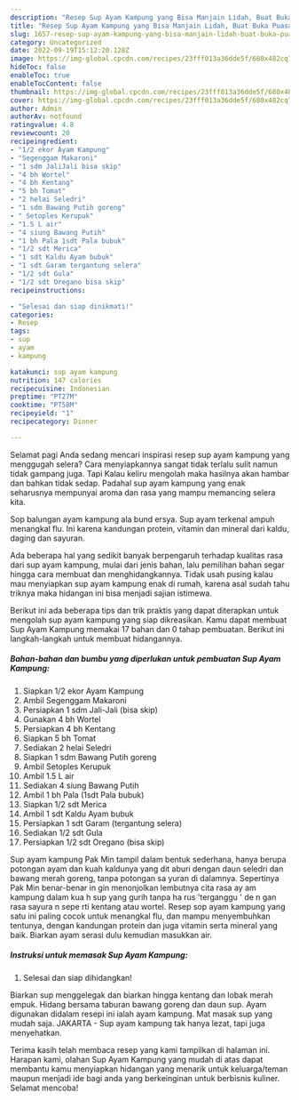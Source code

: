 ```yaml
---
description: "Resep Sup Ayam Kampung yang Bisa Manjain Lidah, Buat Buka Puasa Menggugah Selera"
title: "Resep Sup Ayam Kampung yang Bisa Manjain Lidah, Buat Buka Puasa Menggugah Selera"
slug: 1657-resep-sup-ayam-kampung-yang-bisa-manjain-lidah-buat-buka-puasa-menggugah-selera
category: Uncategorized
date: 2022-09-19T15:12:20.128Z
image: https://img-global.cpcdn.com/recipes/23fff013a36dde5f/680x482cq70/sup-ayam-kampung-foto-resep-utama.jpg
hideToc: false
enableToc: true
enableTocContent: false
thumbnail: https://img-global.cpcdn.com/recipes/23fff013a36dde5f/680x482cq70/sup-ayam-kampung-foto-resep-utama.jpg
cover: https://img-global.cpcdn.com/recipes/23fff013a36dde5f/680x482cq70/sup-ayam-kampung-foto-resep-utama.jpg
author: Admin
authorAv: notfound
ratingvalue: 4.8
reviewcount: 20
recipeingredient:
- "1/2 ekor Ayam Kampung"
- "Segenggam Makaroni"
- "1 sdm JaliJali bisa skip"
- "4 bh Wortel"
- "4 bh Kentang"
- "5 bh Tomat"
- "2 helai Seledri"
- "1 sdm Bawang Putih goreng"
- " Setoples Kerupuk"
- "1.5 L air"
- "4 siung Bawang Putih"
- "1 bh Pala 1sdt Pala bubuk"
- "1/2 sdt Merica"
- "1 sdt Kaldu Ayam bubuk"
- "1 sdt Garam tergantung selera"
- "1/2 sdt Gula"
- "1/2 sdt Oregano bisa skip"
recipeinstructions:

- "Selesai dan siap dinikmati!"
categories:
- Resep
tags:
- sup
- ayam
- kampung

katakunci: sup ayam kampung 
nutrition: 147 calories
recipecuisine: Indonesian
preptime: "PT27M"
cooktime: "PT58M"
recipeyield: "1"
recipecategory: Dinner

---
```



Selamat pagi Anda sedang mencari inspirasi resep sup ayam kampung yang menggugah selera? Cara menyiapkannya sangat tidak terlalu sulit namun tidak gampang juga. Tapi Kalau keliru mengolah maka hasilnya akan hambar dan bahkan tidak sedap. Padahal sup ayam kampung yang enak seharusnya mempunyai aroma dan rasa yang mampu memancing selera kita.


Sop balungan ayam kampung ala bund ersya. Sup ayam terkenal ampuh menangkal flu. Ini karena kandungan protein, vitamin dan mineral dari kaldu, daging dan sayuran.

Ada beberapa hal yang sedikit banyak berpengaruh terhadap kualitas rasa dari sup ayam kampung, mulai dari jenis bahan, lalu pemilihan bahan segar hingga cara membuat dan menghidangkannya. Tidak usah pusing kalau mau menyiapkan sup ayam kampung enak di rumah, karena asal sudah tahu triknya maka hidangan ini bisa menjadi sajian istimewa.


Berikut ini ada beberapa tips dan trik praktis yang dapat diterapkan untuk mengolah sup ayam kampung yang siap dikreasikan. Kamu dapat membuat Sup Ayam Kampung memakai 17 bahan dan 0 tahap pembuatan. Berikut ini langkah-langkah untuk membuat hidangannya.

<!--inarticleads1-->

##### Bahan-bahan dan bumbu yang diperlukan untuk pembuatan Sup Ayam Kampung:

1. Siapkan 1/2 ekor Ayam Kampung
1. Ambil Segenggam Makaroni
1. Persiapkan 1 sdm Jali-Jali (bisa skip)
1. Gunakan 4 bh Wortel
1. Persiapkan 4 bh Kentang
1. Siapkan 5 bh Tomat
1. Sediakan 2 helai Seledri
1. Siapkan 1 sdm Bawang Putih goreng
1. Ambil  Setoples Kerupuk
1. Ambil 1.5 L air
1. Sediakan 4 siung Bawang Putih
1. Ambil 1 bh Pala (1sdt Pala bubuk)
1. Siapkan 1/2 sdt Merica
1. Ambil 1 sdt Kaldu Ayam bubuk
1. Persiapkan 1 sdt Garam (tergantung selera)
1. Sediakan 1/2 sdt Gula
1. Persiapkan 1/2 sdt Oregano (bisa skip)


Sup ayam kampung Pak Min tampil dalam bentuk sederhana, hanya berupa potongan ayam dan kuah kaldunya yang dit aburi dengan daun seledri dan bawang merah goreng, tanpa potongan sa yuran di dalamnya. Sepertinya Pak Min benar-benar in gin menonjolkan lembutnya cita rasa ay am kampung dalam kua h sup yang gurih tanpa ha rus &#39;terganggu &#39; de n gan rasa sayura n sepe rti kentang atau wortel. Resep sop ayam kampung yang satu ini paling cocok untuk menangkal flu, dan mampu menyembuhkan tentunya, dengan kandungan protein dan juga vitamin serta mineral yang baik. Biarkan ayam serasi dulu kemudian masukkan air. 

<!--inarticleads2-->

##### Instruksi untuk memasak Sup Ayam Kampung:


1. Selesai dan siap dihidangkan!

Biarkan sup menggelegak dan biarkan hingga kentang dan lobak merah empuk. Hidang bersama taburan bawang goreng dan daun sup. Ayam digunakan didalam resepi ini ialah ayam kampung. Mat masak sup yang mudah saja. JAKARTA - Sup ayam kampung tak hanya lezat, tapi juga menyehatkan. 

Terima kasih telah membaca resep yang kami tampilkan di halaman ini. Harapan kami, olahan Sup Ayam Kampung yang mudah di atas dapat membantu kamu menyiapkan hidangan yang menarik untuk keluarga/teman maupun menjadi ide bagi anda yang berkeinginan untuk berbisnis kuliner. Selamat mencoba!
